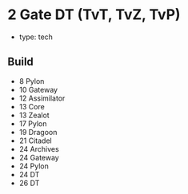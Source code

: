 # 2 Gate DT (TvT, TvZ, TvP)

* type: tech

## Build

- 8 Pylon
- 10 Gateway
- 12 Assimilator
- 13 Core
- 13 Zealot
- 17 Pylon
- 19 Dragoon
- 21 Citadel
- 24 Archives
- 24 Gateway
- 24 Pylon
- 24 DT
- 26 DT